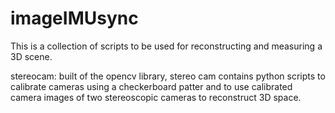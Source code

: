 # imageIMUsync
This is a collection of scripts to be used for reconstructing and measuring a 3D scene. 

stereocam:
built of the opencv library, stereo cam contains python scripts to calibrate cameras using a checkerboard patter and to use calibrated camera images of two stereoscopic cameras to reconstruct 3D space.
